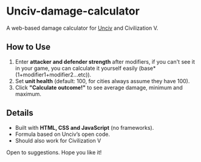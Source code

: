 # Unciv-damage-calculator
A web-based damage calculator for [Unciv](https://github.com/yairm210/Unciv) and Civilization V.

## How to Use  
1. Enter **attacker and defender strength** after modifiers, if you can't see it in your game, you can calculate it yourself easily (base*(1+modifier1+modifier2...etc)).  
2. Set **unit health** (default: 100, for cities always assume they have 100).  
3. Click **"Calculate outcome!"** to see average damage, minimum and maximum.

## Details  
- Built with **HTML, CSS and JavaScript** (no frameworks).  
- Formula based on Unciv’s open code.
- Should also work for Civilization V

Open to suggestions.
Hope you like it!
